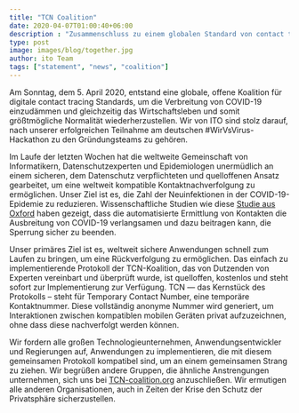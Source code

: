 ```yaml
---
title: "TCN Coalition"
date: 2020-04-07T01:00:40+06:00
description : "Zusammenschluss zu einem globalen Standard von contact tracing Apps mit höchstem Privatsphärenschutz zur Bekämpfung von COVID-19"
type: post
image: images/blog/together.jpg
author: ito Team
tags: ["statement", "news", "coalition"]
---
```


Am Sonntag, dem 5. April 2020, entstand eine globale, offene Koalition für digitale contact tracing Standards, um die Verbreitung von COVID-19 einzudämmen und gleichzeitig das Wirtschaftsleben und somit größtmögliche Normalität wiederherzustellen. Wir von ITO sind stolz darauf, nach unserer erfolgreichen Teilnahme am deutschen #WirVsVirus-Hackathon zu den Gründungsteams zu gehören. 

Im Laufe der letzten Wochen hat die weltweite Gemeinschaft von Informatikern, Datenschutzexperten und Epidemiologen unermüdlich an einem sicheren, dem Datenschutz verpflichteten und quelloffenen Ansatz gearbeitet, um eine weltweit kompatible Kontaktnachverfolgung zu ermöglichen. Unser Ziel ist es, die Zahl der Neuinfektionen in der COVID-19-Epidemie zu reduzieren. Wissenschaftliche Studien wie diese [Studie aus Oxford](https://science.sciencemag.org/content/early/2020/03/30/science.abb6936) haben gezeigt, dass die automatisierte Ermittlung von Kontakten die Ausbreitung von COVID-19 verlangsamen und dazu beitragen kann, die Sperrung sicher zu beenden.

Unser primäres Ziel ist es, weltweit sichere Anwendungen schnell zum Laufen zu bringen, um eine Rückverfolgung zu ermöglichen. 
Das einfach zu implementierende Protokoll der TCN-Koalition, das von Dutzenden von Experten vereinbart und überprüft wurde, ist quelloffen, kostenlos und steht sofort zur Implementierung zur Verfügung. TCN — das Kernstück des Protokolls – steht für Temporary Contact Number, eine temporäre Kontaktnummer. Diese vollständig anonyme Nummer wird generiert, um Interaktionen zwischen kompatiblen mobilen Geräten privat aufzuzeichnen, ohne dass diese nachverfolgt werden können. 

Wir fordern alle großen Technologieunternehmen, Anwendungsentwickler und Regierungen auf, Anwendungen zu implementieren, die mit diesem gemeinsamen Protokoll kompatibel sind, um an einem gemeinsamen Strang zu ziehen. Wir begrüßen andere Gruppen, die ähnliche Anstrengungen unternehmen, sich uns bei [TCN-coalition.org](https://www.tcn-coalition.org) anzuschließen. Wir ermutigen alle anderen Organisationen, auch in Zeiten der Krise den Schutz der Privatsphäre sicherzustellen.

